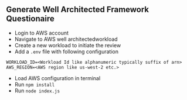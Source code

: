 ## Generate Well Architected Framework Questionaire

- Login to AWS account
- Navigate to AWS well architectedworkload
- Create a new workload to initiate the review
- Add a `.env` file with following configuration
```
WORKLOAD_ID=<Workload Id like alphanumeric typically suffix of arn>
AWS_REGION=<AWS region like us-west-2 etc.>
```
- Load AWS configuration in terminal
- Run `npm install`
- Run `node index.js`
